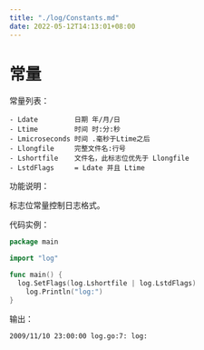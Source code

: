 ```yaml
---
title: "./log/Constants.md"
date: 2022-05-12T14:13:01+08:00
---
```

# 常量

常量列表：

~~~
- Ldate         日期 年/月/日
- Ltime         时间 时:分:秒
- Lmicroseconds 时间 .毫秒于Ltime之后
- Llongfile     完整文件名:行号
- Lshortfile    文件名，此标志位优先于 Llongfile
- LstdFlags     = Ldate 并且 Ltime
~~~

功能说明：

标志位常量控制日志格式。

代码实例：
```go
package main

import "log"

func main() {
  log.SetFlags(log.Lshortfile | log.LstdFlags)
	log.Println("log:")
}
```

输出：
~~~
2009/11/10 23:00:00 log.go:7: log:
~~~
